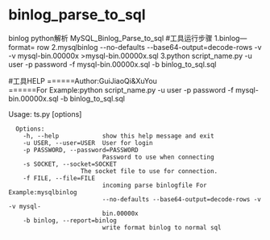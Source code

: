 # binlog_parse_to_sql
binlog python解析
MySQL_Binlog_Parse_to_sql
#工具运行步骤
      1.binlog—format= row
      2.mysqlbinlog --no-defaults --base64-output=decode-rows -v -v mysql-bin.00000x >mysql-bin.00000x.sql
      3.python script_name.py -u user -p password -f mysql-bin.00000x.sql -b binlog_to_sql.sql
      
#工具HELP
======Author:GuiJiaoQi&XuYou                                              		
======For Example:python script_name.py -u user -p password -f mysql-bin.00000x.sql -b binlog_to_sql.sql

Usage: ts.py [options]

      Options:
        -h, --help            show this help message and exit
        -u USER, --user=USER  User for login 
        -p PASSWORD, --password=PASSWORD
                              Password to use when connecting
        -s SOCKET, --socket=SOCKET
                        The socket file to use for connection.
        -f FILE, --file=FILE 
                              incoming parse binlogfile For Example:mysqlbinlog
                              --no-defaults --base64-output=decode-rows -v -v mysql-
                              bin.00000x
        -b binlog, --report=binlog
                              write format binlog to normal sql
